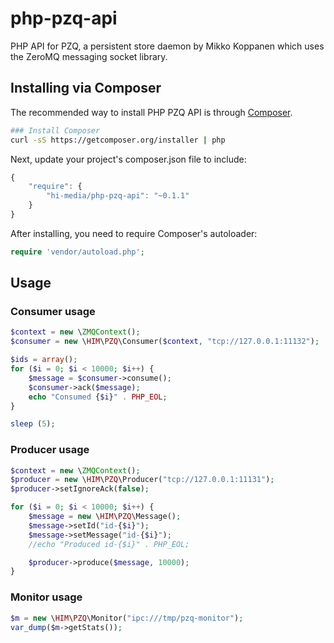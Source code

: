 php-pzq-api
===========

PHP API for PZQ, a persistent store daemon by Mikko Koppanen which uses the ZeroMQ messaging socket library.

## Installing via Composer

The recommended way to install PHP PZQ API is through
[Composer](http://getcomposer.org).

```bash
### Install Composer
curl -sS https://getcomposer.org/installer | php
```

Next, update your project's composer.json file to include:

```javascript
{
    "require": {
        "hi-media/php-pzq-api": "~0.1.1"
    }
}
```

After installing, you need to require Composer's autoloader:

```php
require 'vendor/autoload.php';
```

## Usage

### Consumer usage

```php
$context = new \ZMQContext();
$consumer = new \HIM\PZQ\Consumer($context, "tcp://127.0.0.1:11132");

$ids = array();
for ($i = 0; $i < 10000; $i++) {
    $message = $consumer->consume();
    $consumer->ack($message);
    echo "Consumed {$i}" . PHP_EOL;
}

sleep (5);
```

### Producer usage

```php
$context = new \ZMQContext();
$producer = new \HIM\PZQ\Producer("tcp://127.0.0.1:11131");
$producer->setIgnoreAck(false);

for ($i = 0; $i < 10000; $i++) {
    $message = new \HIM\PZQ\Message();
    $message->setId("id-{$i}");
    $message->setMessage("id-{$i}");
    //echo "Produced id-{$i}" . PHP_EOL;

    $producer->produce($message, 10000);
}
```

### Monitor usage

```php
$m = new \HIM\PZQ\Monitor("ipc:///tmp/pzq-monitor");
var_dump($m->getStats());
```
